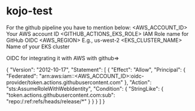 # kojo-test


For the github pipeline you have to mention below:
<AWS_ACCOUNT_ID>            Your AWS account ID
<GITHUB_ACTIONS_EKS_ROLE>   IAM Role name for GitHub OIDC
<AWS_REGION>                E.g., us-west-2
<EKS_CLUSTER_NAME>          Name of your EKS cluster




OIDC for integrating it with AWS with github=>

{
  "Version": "2012-10-17",
  "Statement": [
    {
      "Effect": "Allow",
      "Principal": {
        "Federated": "arn:aws:iam::<AWS_ACCOUNT_ID>:oidc-provider/token.actions.githubusercontent.com"
      },
      "Action": "sts:AssumeRoleWithWebIdentity",
      "Condition": {
        "StringLike": {
          "token.actions.githubusercontent.com:sub": "repo:<OWNER>/<REPO>:ref:refs/heads/release/*"
        }
      }
    }
  ]
}